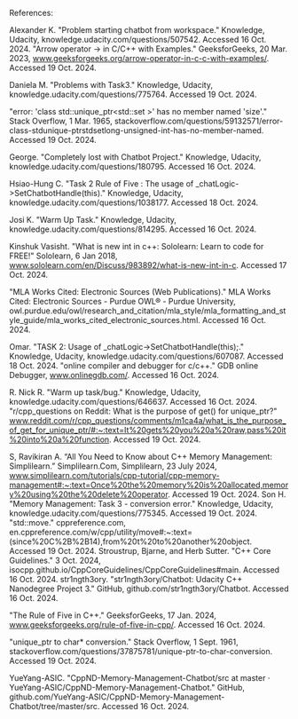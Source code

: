 References:

Alexander K. "Problem starting chatbot from workspace." Knowledge, Udacity, knowledge.udacity.com/questions/507542. Accessed 16 Oct. 2024.
"Arrow operator -> in C/C++ with Examples." GeeksforGeeks, 20 Mar. 2023, www.geeksforgeeks.org/arrow-operator-in-c-c-with-examples/. Accessed 19 Oct. 2024.

Daniela M. "Problems with Task3." Knowledge, Udacity, knowledge.udacity.com/questions/775764. Accessed 19 Oct. 2024.

"error: 'class std::unique_ptr<std::set<long unsigned int> >' has no member named 'size'." Stack Overflow, 1 Mar. 1965, stackoverflow.com/questions/59132571/error-class-stdunique-ptrstdsetlong-unsigned-int-has-no-member-named. Accessed 19 Oct. 2024.

George. "Completely lost with Chatbot Project." Knowledge, Udacity, knowledge.udacity.com/questions/180795. Accessed 16 Oct. 2024.

Hsiao-Hung C. "Task 2 Rule of Five : The usage of _chatLogic->SetChatbotHandle(this)." Knowledge, Udacity, knowledge.udacity.com/questions/1038177. Accessed 18 Oct. 2024.

Josi K. "Warm Up Task." Knowledge, Udacity, knowledge.udacity.com/questions/814295. Accessed 16 Oct. 2024.

Kinshuk Vasisht. "What is new int in c++: Sololearn: Learn to code for FREE!" Sololearn, 6 Jan 2018, www.sololearn.com/en/Discuss/983892/what-is-new-int-in-c. Accessed 17 Oct. 2024.

"MLA Works Cited: Electronic Sources (Web Publications)." MLA Works Cited: Electronic Sources - Purdue OWL® - Purdue University, 
      owl.purdue.edu/owl/research_and_citation/mla_style/mla_formatting_and_style_guide/mla_works_cited_electronic_sources.html. Accessed 16 Oct. 2024.

Omar. "TASK 2: Usage of _chatLogic->SetChatbotHandle(this);." Knowledge, Udacity, knowledge.udacity.com/questions/607087. Accessed 18 Oct. 2024.
"online compiler and debugger for c/c++." GDB online Debugger, www.onlinegdb.com/. Accessed 16 Oct. 2024.

R. Nick R. "Warm up task/bug." Knowledge, Udacity, knowledge.udacity.com/questions/646637. Accessed 16 Oct. 2024.
"r/cpp_questions on Reddit: What is the purpose of get() for unique_ptr?" www.reddit.com/r/cpp_questions/comments/m1ca4a/what_is_the_purpose_of_get_for_unique_ptr/#:~:text=It%20gets%20you%20a%20raw,pass%20it%20into%20a%20function. Accessed 19 Oct. 2024.

S, Ravikiran A. “All You Need to Know about C++ Memory Management: Simplilearn.” Simplilearn.Com, Simplilearn, 23 July 2024, www.simplilearn.com/tutorials/cpp-tutorial/cpp-memory-management#:~:text=Once%20the%20memory%20is%20allocated,memory%20using%20the%20delete%20operator. Accessed 19 Oct. 2024.
Son H. "Memory Management: Task 3 - conversion error." Knowledge, Udacity, knowledge.udacity.com/questions/775345. Accessed 19 Oct. 2024.
"std::move." cppreference.com, en.cppreference.com/w/cpp/utility/move#:~:text=(since%20C%2B%2B14),from%20t%20to%20another%20object. Accessed 19 Oct. 2024.
Stroustrup, Bjarne, and Herb Sutter. "C++ Core Guidelines." 3 Oct. 2024, isocpp.github.io/CppCoreGuidelines/CppCoreGuidelines#main. Accessed 16 Oct. 2024.
str1ngth3ory. "str1ngth3ory/Chatbot: Udacity C++ Nanodegree Project 3." GitHub, github.com/str1ngth3ory/Chatbot. Accessed 16 Oct. 2024.

"The Rule of Five in C++." GeeksforGeeks, 17 Jan. 2024, www.geeksforgeeks.org/rule-of-five-in-cpp/. Accessed 16 Oct. 2024.

"unique_ptr to char* conversion." Stack Overflow, 1 Sept. 1961, stackoverflow.com/questions/37875781/unique-ptr-to-char-conversion. Accessed 19 Oct. 2024.

YueYang-ASIC. "CppND-Memory-Management-Chatbot/src at master · YueYang-ASIC/CppND-Memory-Management-Chatbot." GitHub, github.com/YueYang-ASIC/CppND-Memory-Management-Chatbot/tree/master/src. Accessed 16 Oct. 2024.
